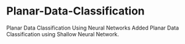 # Planar-Data-Classification
Planar Data Classification Using Neural Networks
Added Planar Data Classification using Shallow Neural Network.
